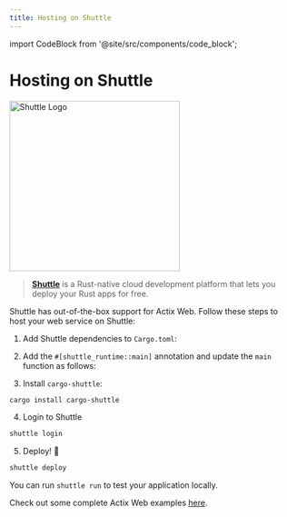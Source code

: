 ```yaml
---
title: Hosting on Shuttle
---
```


import CodeBlock from '@site/src/components/code_block';

# Hosting on Shuttle

<img width="300" src="https://raw.githubusercontent.com/shuttle-hq/shuttle/master/assets/logo-rectangle-transparent.png" alt="Shuttle Logo"/>

> [**Shuttle**](https://www.shuttle.dev) is a Rust-native cloud development platform that lets you deploy your Rust apps for free.

Shuttle has out-of-the-box support for Actix Web. Follow these steps to host your web service on Shuttle:

1. Add Shuttle dependencies to `Cargo.toml`:

<CodeBlock example="shuttle" file="manifest" section="shuttle-deps" language="toml" />

2. Add the `#[shuttle_runtime::main]` annotation and update the `main` function as follows:

<CodeBlock example="shuttle" section="shuttle-hello-world" />

3. Install `cargo-shuttle`:

```sh
cargo install cargo-shuttle
```

4. Login to Shuttle

```sh
shuttle login
```

5. Deploy! 🚀

```sh
shuttle deploy
```

You can run `shuttle run` to test your application locally.

Check out some complete Actix Web examples [here](https://github.com/shuttle-hq/shuttle-examples/tree/main/actix-web).

